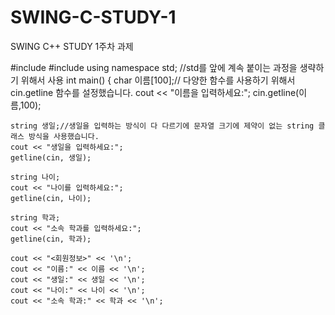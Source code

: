 # SWING-C-STUDY-1
SWING C++ STUDY 1주차 과제

#include<iostream>
#include <string>
using namespace std; //std를 앞에 계속 붙이는 과정을 생략하기 위해서 사용
int main()
{
	char 이름[100];// 다양한 함수를 사용하기 위해서 cin.getline 함수를 설정했습니다.
	cout << "이름을 입력하세요:";
	cin.getline(이름,100);

	string 생일;//생일을 입력하는 방식이 다 다르기에 문자열 크기에 제약이 없는 string 클래스 방식을 사용했습니다.
	cout << "생일을 입력하세요:";
	getline(cin, 생일);

	string 나이;
	cout << "나이를 입력하세요:";
	getline(cin, 나이);

	string 학과;
	cout << "소속 학과를 입력하세요:";
	getline(cin, 학과);

	cout << "<회원정보>" << '\n';
	cout << "이름:" << 이름 << '\n';
	cout << "생일:" << 생일 << '\n';
	cout << "나이:" << 나이 << '\n';
	cout << "소속 학과:" << 학과 << '\n';
